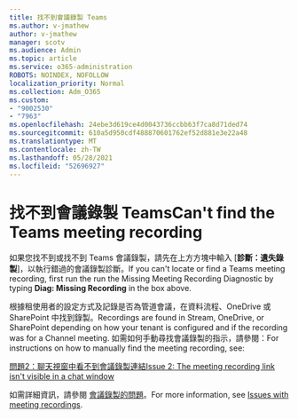 ```yaml
---
title: 找不到會議錄製 Teams
ms.author: v-jmathew
author: v-jmathew
manager: scotv
ms.audience: Admin
ms.topic: article
ms.service: o365-administration
ROBOTS: NOINDEX, NOFOLLOW
localization_priority: Normal
ms.collection: Adm_O365
ms.custom:
- "9002530"
- "7963"
ms.openlocfilehash: 24ebe3d619ce4d0043736ccbb63f7ca8d71ded74
ms.sourcegitcommit: 610a5d950cdf488870601762ef52d881e3e22a48
ms.translationtype: MT
ms.contentlocale: zh-TW
ms.lasthandoff: 05/28/2021
ms.locfileid: "52696927"
---
```

# <a name="cant-find-the-teams-meeting-recording"></a><span data-ttu-id="6041b-102">找不到會議錄製 Teams</span><span class="sxs-lookup"><span data-stu-id="6041b-102">Can't find the Teams meeting recording</span></span>

<span data-ttu-id="6041b-103">如果您找不到或找不到 Teams 會議錄製，請先在上方方塊中輸入 [**診斷：遺失錄製**]，以執行錯過的會議錄製診斷。</span><span class="sxs-lookup"><span data-stu-id="6041b-103">If you can't locate or find a Teams meeting recording, first run the run the Missing Meeting Recording Diagnostic by typing **Diag: Missing Recording** in the box above.</span></span> 

<span data-ttu-id="6041b-104">根據租使用者的設定方式及記錄是否為管道會議，在資料流程、OneDrive 或 SharePoint 中找到錄製。</span><span class="sxs-lookup"><span data-stu-id="6041b-104">Recordings are found in Stream, OneDrive, or SharePoint depending on how your tenant is configured and if the recording was for a Channel meeting.</span></span> <span data-ttu-id="6041b-105">如需如何手動尋找會議錄製的指示，請參閱：</span><span class="sxs-lookup"><span data-stu-id="6041b-105">For instructions on how to manually find the meeting recording, see:</span></span> 

[<span data-ttu-id="6041b-106">問題2：聊天視窗中看不到會議錄製連結</span><span class="sxs-lookup"><span data-stu-id="6041b-106">Issue 2: The meeting recording link isn't visible in a chat window</span></span>](/microsoftteams/troubleshoot/meetings/troubleshoot-meeting-recording-issues#issue-2-the-meeting-recording-link-isnt-visible-in-a-chat-window)

<span data-ttu-id="6041b-107">如需詳細資訊，請參閱 [會議錄製的問題](/microsoftteams/troubleshoot/meetings/troubleshoot-meeting-recording-issues)。</span><span class="sxs-lookup"><span data-stu-id="6041b-107">For more information, see [Issues with meeting recordings](/microsoftteams/troubleshoot/meetings/troubleshoot-meeting-recording-issues).</span></span>
